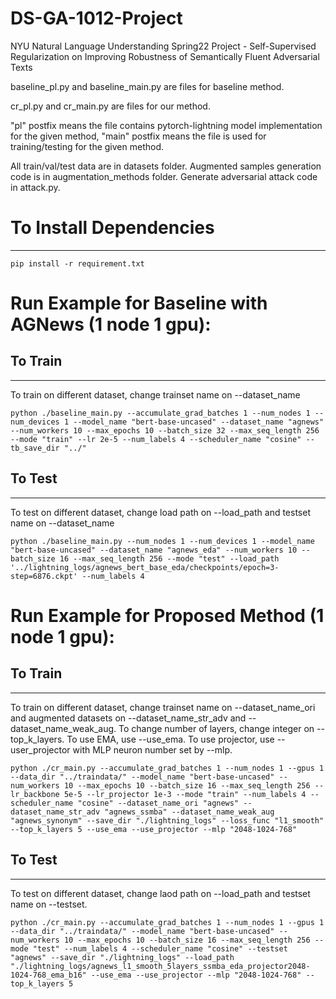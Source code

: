 DS-GA-1012-Project
======================
NYU Natural Language Understanding Spring22 Project - Self-Supervised Regularization on Improving Robustness of Semantically Fluent Adversarial Texts

baseline_pl.py and baseline_main.py are files for baseline method.

cr_pl.py and cr_main.py are files for our method.

"pl" postfix means the file contains pytorch-lightning model implementation for the given method, "main" postfix means the file is used for training/testing for the given method.

All train/val/test data are in datasets folder. Augmented samples generation code is in augmentation_methods folder. Generate adversarial attack code in attack.py.

# To Install Dependencies
---------------------
```
pip install -r requirement.txt
```

# Run Example for Baseline with AGNews (1 node 1 gpu):

## To Train
---------------------
To train on different dataset, change trainset name on --dataset_name
```
python ./baseline_main.py --accumulate_grad_batches 1 --num_nodes 1 --num_devices 1 --model_name "bert-base-uncased" --dataset_name "agnews" --num_workers 10 --max_epochs 10 --batch_size 32 --max_seq_length 256 --mode "train" --lr 2e-5 --num_labels 4 --scheduler_name "cosine" --tb_save_dir "../"
```

## To Test
---------------------
To test on different dataset, change load path on --load_path and testset name on --dataset_name
```
python ./baseline_main.py --num_nodes 1 --num_devices 1 --model_name "bert-base-uncased" --dataset_name "agnews_eda" --num_workers 10 --batch_size 16 --max_seq_length 256 --mode "test" --load_path '../lightning_logs/agnews_bert_base_eda/checkpoints/epoch=3-step=6876.ckpt' --num_labels 4
```

# Run Example for Proposed Method (1 node 1 gpu):

## To Train
---------------------
To train on different dataset, change trainset name on --dataset_name_ori and augmented datasets on --dataset_name_str_adv and --dataset_name_weak_aug. To change number of layers, change integer on --top_k_layers. To use EMA, use --use_ema. To use projector, use --user_projector with MLP neuron number set by --mlp.
```
python ./cr_main.py --accumulate_grad_batches 1 --num_nodes 1 --gpus 1 --data_dir "../traindata/" --model_name "bert-base-uncased" --num_workers 10 --max_epochs 10 --batch_size 16 --max_seq_length 256 --lr_backbone 5e-5 --lr_projector 1e-3 --mode "train" --num_labels 4 --scheduler_name "cosine" --dataset_name_ori "agnews" --dataset_name_str_adv "agnews_ssmba" --dataset_name_weak_aug "agnews_synonym" --save_dir "./lightning_logs" --loss_func "l1_smooth" --top_k_layers 5 --use_ema --use_projector --mlp "2048-1024-768"
```

## To Test
---------------------
To test on different dataset, change laod path on --load_path and testset name on --testset.
```
python ./cr_main.py --accumulate_grad_batches 1 --num_nodes 1 --gpus 1 --data_dir "../traindata/" --model_name "bert-base-uncased" --num_workers 10 --max_epochs 10 --batch_size 16 --max_seq_length 256 --mode "test" --num_labels 4 --scheduler_name "cosine" --testset "agnews" --save_dir "./lightning_logs" --load_path "./lightning_logs/agnews_l1_smooth_5layers_ssmba_eda_projector2048-1024-768_ema_b16" --use_ema --use_projector --mlp "2048-1024-768" --top_k_layers 5
```
